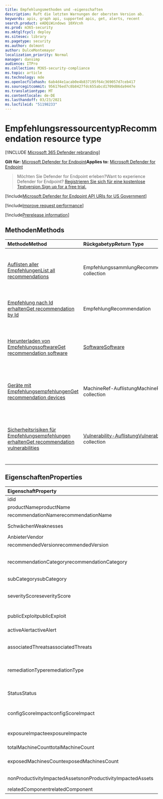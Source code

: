 ```yaml
---
title: Empfehlungsmethoden und -eigenschaften
description: Ruft die letzten Warnungen der obersten Version ab.
keywords: apis, graph api, supported apis, get, alerts, recent
search.product: eADQiWindows 10XVcnh
ms.prod: m365-security
ms.mktglfcycl: deploy
ms.sitesec: library
ms.pagetype: security
ms.author: dolmont
author: DulceMontemayor
localization_priority: Normal
manager: dansimp
audience: ITPro
ms.collection: M365-security-compliance
ms.topic: article
ms.technology: mde
ms.openlocfilehash: 6ab4d4e1acab0e4b837195f64c369057d7ceb417
ms.sourcegitcommit: 956176ed7c8b8427fdc655abcd1709d86da9447e
ms.translationtype: MT
ms.contentlocale: de-DE
ms.lasthandoff: 03/23/2021
ms.locfileid: "51198233"
---
```

# <a name="recommendation-resource-type"></a><span data-ttu-id="a5cb2-104">Empfehlungsressourcentyp</span><span class="sxs-lookup"><span data-stu-id="a5cb2-104">Recommendation resource type</span></span>

[!INCLUDE [Microsoft 365 Defender rebranding](../../includes/microsoft-defender.md)]


<span data-ttu-id="a5cb2-105">**Gilt für:** [Microsoft Defender for Endpoint](https://go.microsoft.com/fwlink/?linkid=2154037)</span><span class="sxs-lookup"><span data-stu-id="a5cb2-105">**Applies to:** [Microsoft Defender for Endpoint](https://go.microsoft.com/fwlink/?linkid=2154037)</span></span>

> <span data-ttu-id="a5cb2-106">Möchten Sie Defender for Endpoint erleben?</span><span class="sxs-lookup"><span data-stu-id="a5cb2-106">Want to experience Defender for Endpoint?</span></span> [<span data-ttu-id="a5cb2-107">Registrieren Sie sich für eine kostenlose Testversion.</span><span class="sxs-lookup"><span data-stu-id="a5cb2-107">Sign up for a free trial.</span></span>](https://www.microsoft.com/microsoft-365/windows/microsoft-defender-atp?ocid=docs-wdatp-exposedapis-abovefoldlink) 

[!include[Microsoft Defender for Endpoint API URIs for US Government](../../includes/microsoft-defender-api-usgov.md)]

[!include[Improve request performance](../../includes/improve-request-performance.md)]


[!include[Prerelease information](../../includes/prerelease.md)]

## <a name="methods"></a><span data-ttu-id="a5cb2-108">Methoden</span><span class="sxs-lookup"><span data-stu-id="a5cb2-108">Methods</span></span>
<span data-ttu-id="a5cb2-109">Methode</span><span class="sxs-lookup"><span data-stu-id="a5cb2-109">Method</span></span> |<span data-ttu-id="a5cb2-110">Rückgabetyp</span><span class="sxs-lookup"><span data-stu-id="a5cb2-110">Return Type</span></span> |<span data-ttu-id="a5cb2-111">Beschreibung</span><span class="sxs-lookup"><span data-stu-id="a5cb2-111">Description</span></span>
:---|:---|:---
[<span data-ttu-id="a5cb2-112">Auflisten aller Empfehlungen</span><span class="sxs-lookup"><span data-stu-id="a5cb2-112">List all recommendations</span></span>](get-all-recommendations.md) | <span data-ttu-id="a5cb2-113">Empfehlungssammlung</span><span class="sxs-lookup"><span data-stu-id="a5cb2-113">Recommendation collection</span></span> | <span data-ttu-id="a5cb2-114">Ruft eine Liste aller Sicherheitsempfehlungen ab, die die Organisation betreffen</span><span class="sxs-lookup"><span data-stu-id="a5cb2-114">Retrieves a list of all security recommendations affecting the organization</span></span>
[<span data-ttu-id="a5cb2-115">Empfehlung nach Id erhalten</span><span class="sxs-lookup"><span data-stu-id="a5cb2-115">Get recommendation by Id</span></span>](get-recommendation-by-id.md) | <span data-ttu-id="a5cb2-116">Empfehlung</span><span class="sxs-lookup"><span data-stu-id="a5cb2-116">Recommendation</span></span> | <span data-ttu-id="a5cb2-117">Ruft eine Sicherheitsempfehlung nach ihrer ID ab</span><span class="sxs-lookup"><span data-stu-id="a5cb2-117">Retrieves a security recommendation by its ID</span></span>
[<span data-ttu-id="a5cb2-118">Herunterladen von Empfehlungssoftware</span><span class="sxs-lookup"><span data-stu-id="a5cb2-118">Get recommendation software</span></span>](get-recommendation-software.md)| [<span data-ttu-id="a5cb2-119">Software</span><span class="sxs-lookup"><span data-stu-id="a5cb2-119">Software</span></span>](software.md) | <span data-ttu-id="a5cb2-120">Ruft eine Sicherheitsempfehlung im Zusammenhang mit einer bestimmten Software ab</span><span class="sxs-lookup"><span data-stu-id="a5cb2-120">Retrieves a security recommendation related to a specific software</span></span>
[<span data-ttu-id="a5cb2-121">Geräte mit Empfehlungsempfehlungen</span><span class="sxs-lookup"><span data-stu-id="a5cb2-121">Get recommendation devices</span></span>](get-recommendation-machines.md)|<span data-ttu-id="a5cb2-122">MachineRef-Auflistung</span><span class="sxs-lookup"><span data-stu-id="a5cb2-122">MachineRef collection</span></span> | <span data-ttu-id="a5cb2-123">Ruft eine Liste der Geräte ab, die der Sicherheitsempfehlung zugeordnet sind</span><span class="sxs-lookup"><span data-stu-id="a5cb2-123">Retrieves a list of devices associated with the security recommendation</span></span>
[<span data-ttu-id="a5cb2-124">Sicherheitsrisiken für Empfehlungsempfehlungen erhalten</span><span class="sxs-lookup"><span data-stu-id="a5cb2-124">Get recommendation vulnerabilities</span></span>](get-recommendation-vulnerabilities.md) | <span data-ttu-id="a5cb2-125">[Vulnerability-Auflistung](vulnerability.md)</span><span class="sxs-lookup"><span data-stu-id="a5cb2-125">[Vulnerability](vulnerability.md) collection</span></span> | <span data-ttu-id="a5cb2-126">Ruft eine Liste der Sicherheitsrisiken ab, die der Sicherheitsempfehlung zugeordnet sind</span><span class="sxs-lookup"><span data-stu-id="a5cb2-126">Retrieves a list of vulnerabilities associated with the security recommendation</span></span>


## <a name="properties"></a><span data-ttu-id="a5cb2-127">Eigenschaften</span><span class="sxs-lookup"><span data-stu-id="a5cb2-127">Properties</span></span>
<span data-ttu-id="a5cb2-128">Eigenschaft</span><span class="sxs-lookup"><span data-stu-id="a5cb2-128">Property</span></span> |   <span data-ttu-id="a5cb2-129">Typ</span><span class="sxs-lookup"><span data-stu-id="a5cb2-129">Type</span></span>   |   <span data-ttu-id="a5cb2-130">Beschreibung</span><span class="sxs-lookup"><span data-stu-id="a5cb2-130">Description</span></span>
:---|:---|:---
<span data-ttu-id="a5cb2-131">id</span><span class="sxs-lookup"><span data-stu-id="a5cb2-131">id</span></span> | <span data-ttu-id="a5cb2-132">String</span><span class="sxs-lookup"><span data-stu-id="a5cb2-132">String</span></span> | <span data-ttu-id="a5cb2-133">Empfehlungs-ID</span><span class="sxs-lookup"><span data-stu-id="a5cb2-133">Recommendation ID</span></span>
<span data-ttu-id="a5cb2-134">productName</span><span class="sxs-lookup"><span data-stu-id="a5cb2-134">productName</span></span> | <span data-ttu-id="a5cb2-135">String</span><span class="sxs-lookup"><span data-stu-id="a5cb2-135">String</span></span> | <span data-ttu-id="a5cb2-136">Verwandter Softwarename</span><span class="sxs-lookup"><span data-stu-id="a5cb2-136">Related software name</span></span>  
<span data-ttu-id="a5cb2-137">recommendationName</span><span class="sxs-lookup"><span data-stu-id="a5cb2-137">recommendationName</span></span> | <span data-ttu-id="a5cb2-138">String</span><span class="sxs-lookup"><span data-stu-id="a5cb2-138">String</span></span> | <span data-ttu-id="a5cb2-139">Empfehlungsname</span><span class="sxs-lookup"><span data-stu-id="a5cb2-139">Recommendation name</span></span>
<span data-ttu-id="a5cb2-140">Schwächen</span><span class="sxs-lookup"><span data-stu-id="a5cb2-140">Weaknesses</span></span> | <span data-ttu-id="a5cb2-141">Long</span><span class="sxs-lookup"><span data-stu-id="a5cb2-141">Long</span></span> | <span data-ttu-id="a5cb2-142">Anzahl der erkannten Sicherheitsrisiken</span><span class="sxs-lookup"><span data-stu-id="a5cb2-142">Number of discovered vulnerabilities</span></span>
<span data-ttu-id="a5cb2-143">Anbieter</span><span class="sxs-lookup"><span data-stu-id="a5cb2-143">Vendor</span></span> | <span data-ttu-id="a5cb2-144">String</span><span class="sxs-lookup"><span data-stu-id="a5cb2-144">String</span></span> | <span data-ttu-id="a5cb2-145">Verwandter Herstellername</span><span class="sxs-lookup"><span data-stu-id="a5cb2-145">Related vendor name</span></span>
<span data-ttu-id="a5cb2-146">recommendedVersion</span><span class="sxs-lookup"><span data-stu-id="a5cb2-146">recommendedVersion</span></span> | <span data-ttu-id="a5cb2-147">String</span><span class="sxs-lookup"><span data-stu-id="a5cb2-147">String</span></span> | <span data-ttu-id="a5cb2-148">Empfohlene Version</span><span class="sxs-lookup"><span data-stu-id="a5cb2-148">Recommended version</span></span>
<span data-ttu-id="a5cb2-149">recommendationCategory</span><span class="sxs-lookup"><span data-stu-id="a5cb2-149">recommendationCategory</span></span> | <span data-ttu-id="a5cb2-150">String</span><span class="sxs-lookup"><span data-stu-id="a5cb2-150">String</span></span> | <span data-ttu-id="a5cb2-151">Empfehlungskategorie.</span><span class="sxs-lookup"><span data-stu-id="a5cb2-151">Recommendation category.</span></span> <span data-ttu-id="a5cb2-152">Mögliche Werte sind: "Accounts", "Application", "Network", "OS", "SecurityStack</span><span class="sxs-lookup"><span data-stu-id="a5cb2-152">Possible values are: "Accounts", "Application", "Network", "OS", "SecurityStack</span></span>
<span data-ttu-id="a5cb2-153">subCategory</span><span class="sxs-lookup"><span data-stu-id="a5cb2-153">subCategory</span></span> | <span data-ttu-id="a5cb2-154">String</span><span class="sxs-lookup"><span data-stu-id="a5cb2-154">String</span></span> | <span data-ttu-id="a5cb2-155">Empfehlungsunterkategorie</span><span class="sxs-lookup"><span data-stu-id="a5cb2-155">Recommendation sub-category</span></span>
<span data-ttu-id="a5cb2-156">severityScore</span><span class="sxs-lookup"><span data-stu-id="a5cb2-156">severityScore</span></span> | <span data-ttu-id="a5cb2-157">Gleitkommawert mit doppelter Genauigkeit</span><span class="sxs-lookup"><span data-stu-id="a5cb2-157">Double</span></span> | <span data-ttu-id="a5cb2-158">Potenzielle Auswirkungen der Konfiguration auf die Microsoft Secure Score for Devices (1-10) der Organisation</span><span class="sxs-lookup"><span data-stu-id="a5cb2-158">Potential impact of the configuration to the organization's Microsoft Secure Score for Devices (1-10)</span></span>
<span data-ttu-id="a5cb2-159">publicExploit</span><span class="sxs-lookup"><span data-stu-id="a5cb2-159">publicExploit</span></span> | <span data-ttu-id="a5cb2-160">Boolescher Wert</span><span class="sxs-lookup"><span data-stu-id="a5cb2-160">Boolean</span></span> | <span data-ttu-id="a5cb2-161">Öffentlicher Exploit ist verfügbar</span><span class="sxs-lookup"><span data-stu-id="a5cb2-161">Public exploit is available</span></span> 
<span data-ttu-id="a5cb2-162">activeAlert</span><span class="sxs-lookup"><span data-stu-id="a5cb2-162">activeAlert</span></span> | <span data-ttu-id="a5cb2-163">Boolescher Wert</span><span class="sxs-lookup"><span data-stu-id="a5cb2-163">Boolean</span></span> | <span data-ttu-id="a5cb2-164">Dieser Empfehlung ist eine aktive Warnung zugeordnet.</span><span class="sxs-lookup"><span data-stu-id="a5cb2-164">Active alert is associated with this recommendation</span></span>
<span data-ttu-id="a5cb2-165">associatedThreats</span><span class="sxs-lookup"><span data-stu-id="a5cb2-165">associatedThreats</span></span> | <span data-ttu-id="a5cb2-166">String-Sammlung</span><span class="sxs-lookup"><span data-stu-id="a5cb2-166">String collection</span></span> | <span data-ttu-id="a5cb2-167">Dieser Empfehlung ist der Bericht zur Bedrohungsanalyse zugeordnet.</span><span class="sxs-lookup"><span data-stu-id="a5cb2-167">Threat analytics report is associated with this recommendation</span></span>
<span data-ttu-id="a5cb2-168">remediationType</span><span class="sxs-lookup"><span data-stu-id="a5cb2-168">remediationType</span></span> | <span data-ttu-id="a5cb2-169">String</span><span class="sxs-lookup"><span data-stu-id="a5cb2-169">String</span></span> | <span data-ttu-id="a5cb2-170">Behebungstyp.</span><span class="sxs-lookup"><span data-stu-id="a5cb2-170">Remediation type.</span></span> <span data-ttu-id="a5cb2-171">Mögliche Werte sind: "ConfigurationChange","Update","Upgrade","Uninstall"</span><span class="sxs-lookup"><span data-stu-id="a5cb2-171">Possible values are: "ConfigurationChange","Update","Upgrade","Uninstall"</span></span>
<span data-ttu-id="a5cb2-172">Status</span><span class="sxs-lookup"><span data-stu-id="a5cb2-172">Status</span></span> | <span data-ttu-id="a5cb2-173">Enum</span><span class="sxs-lookup"><span data-stu-id="a5cb2-173">Enum</span></span> | <span data-ttu-id="a5cb2-174">Empfehlungsausnahmestatus.</span><span class="sxs-lookup"><span data-stu-id="a5cb2-174">Recommendation exception status.</span></span> <span data-ttu-id="a5cb2-175">Mögliche Werte sind: "Aktiv" und "Ausnahme"</span><span class="sxs-lookup"><span data-stu-id="a5cb2-175">Possible values are: "Active" and "Exception"</span></span>
<span data-ttu-id="a5cb2-176">configScoreImpact</span><span class="sxs-lookup"><span data-stu-id="a5cb2-176">configScoreImpact</span></span> | <span data-ttu-id="a5cb2-177">Gleitkommawert mit doppelter Genauigkeit</span><span class="sxs-lookup"><span data-stu-id="a5cb2-177">Double</span></span> | <span data-ttu-id="a5cb2-178">Auswirkungen von Microsoft Secure Score für Geräte</span><span class="sxs-lookup"><span data-stu-id="a5cb2-178">Microsoft Secure Score for Devices impact</span></span>
<span data-ttu-id="a5cb2-179">exposureImpacte</span><span class="sxs-lookup"><span data-stu-id="a5cb2-179">exposureImpacte</span></span> | <span data-ttu-id="a5cb2-180">Gleitkommawert mit doppelter Genauigkeit</span><span class="sxs-lookup"><span data-stu-id="a5cb2-180">Double</span></span> | <span data-ttu-id="a5cb2-181">Auswirkung der Belichtungsergebnis</span><span class="sxs-lookup"><span data-stu-id="a5cb2-181">Exposure score impact</span></span>
<span data-ttu-id="a5cb2-182">totalMachineCount</span><span class="sxs-lookup"><span data-stu-id="a5cb2-182">totalMachineCount</span></span> | <span data-ttu-id="a5cb2-183">Long</span><span class="sxs-lookup"><span data-stu-id="a5cb2-183">Long</span></span> | <span data-ttu-id="a5cb2-184">Anzahl der installierten Geräte</span><span class="sxs-lookup"><span data-stu-id="a5cb2-184">Number of installed devices</span></span>
<span data-ttu-id="a5cb2-185">exposedMachinesCount</span><span class="sxs-lookup"><span data-stu-id="a5cb2-185">exposedMachinesCount</span></span> | <span data-ttu-id="a5cb2-186">Long</span><span class="sxs-lookup"><span data-stu-id="a5cb2-186">Long</span></span> | <span data-ttu-id="a5cb2-187">Anzahl der installierten Geräte, die Sicherheitsrisiken ausgesetzt sind</span><span class="sxs-lookup"><span data-stu-id="a5cb2-187">Number of installed devices that are exposed to vulnerabilities</span></span>
<span data-ttu-id="a5cb2-188">nonProductivityImpactedAssets</span><span class="sxs-lookup"><span data-stu-id="a5cb2-188">nonProductivityImpactedAssets</span></span> | <span data-ttu-id="a5cb2-189">Long</span><span class="sxs-lookup"><span data-stu-id="a5cb2-189">Long</span></span> | <span data-ttu-id="a5cb2-190">Anzahl der geräte, die nicht betroffen sind</span><span class="sxs-lookup"><span data-stu-id="a5cb2-190">Number of devices which are not affected</span></span>  
<span data-ttu-id="a5cb2-191">relatedComponent</span><span class="sxs-lookup"><span data-stu-id="a5cb2-191">relatedComponent</span></span> | <span data-ttu-id="a5cb2-192">String</span><span class="sxs-lookup"><span data-stu-id="a5cb2-192">String</span></span> |  <span data-ttu-id="a5cb2-193">Verwandte Softwarekomponente</span><span class="sxs-lookup"><span data-stu-id="a5cb2-193">Related software component</span></span>
